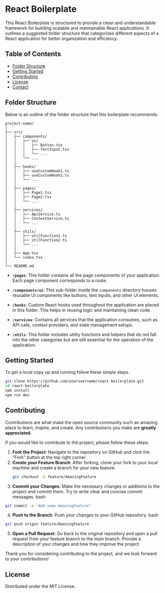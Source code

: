 # React Boilerplate

This React Boilerplate is structured to provide a clean and understandable framework for building scalable and maintainable React applications. It outlines a suggested folder structure that categorizes different aspects of a React application for better organization and efficiency.

## Table of Contents

- [Folder Structure](#folder-structure)
- [Getting Started](#getting-started)
- [Contributing](#contributing)
- [License](#license)
- [Contact](#contact)

## Folder Structure

Below is an outline of the folder structure that this boilerplate recommends:

```
project-name/
│
├── src/
│   ├── components/
│   │   ├── ui/
│   │   │   ├── Button.tsx
│   │   │   ├── TextInput.tsx
│   │   │   └── ...
│   │   └── ...
│   │
│   ├── hooks/
│   │   ├── useCustomHook1.ts
│   │   ├── useCustomHook2.ts
│   │   └── ...
│   │
│   ├── pages/
│   │   ├── Page1.tsx
│   │   ├── Page2.tsx
│   │   └── ...
│   │
│   ├── services/
│   │   ├── ApiService.ts
│   │   ├── ContextService.ts
│   │   └── ...
│   │
│   ├── utils/
│   │   ├── utilFunction1.ts
│   │   ├── utilFunction2.ts
│   │   └── ...
│   │
│   ├── App.tsx
│   └── index.tsx
│
└── README.md
```

- **`/pages`**: This folder contains all the page components of your application. Each page component corresponds to a route.

- **`/components/ui`**: This sub-folder inside the `components` directory houses reusable UI components like buttons, text inputs, and other UI elements.

- **`/hooks`**: Custom React hooks used throughout the application are placed in this folder. This helps in reusing logic and maintaining clean code.

- **`/services`**: Contains all services that the application consumes, such as API calls, context providers, and state management setups.

- **`/utils`**: This folder includes utility functions and helpers that do not fall into the other categories but are still essential for the operation of the application.

## Getting Started

To get a local copy up and running follow these simple steps.

```bash
git clone https://github.com/yourusername/react-boilerplate.git
cd react-boilerplate
npm install
npm run dev
```

## Contributing

Contributions are what make the open source community such an amazing place to learn, inspire, and create. Any contributions you make are **greatly appreciated**.

If you would like to contribute to the project, please follow these steps:

1. **Fork the Project**: Navigate to the repository on GitHub and click the "Fork" button at the top right corner.
2. **Create your Feature Branch**: After forking, clone your fork to your local machine and create a branch for your new feature.
   ```bash
   git checkout -b feature/AmazingFeature
   ```
3. **Commit your Changes**: Make the necessary changes or additions to the project and commit them. Try to write clear and concise commit messages.
   bash

```bash
git commit -m 'Add some AmazingFeature'
```

4. **Push to the Branch**: Push your changes to your GitHub repository.
   bash

```bash
git push origin feature/AmazingFeature
```

5. **Open a Pull Request**: Go back to the original repository and open a pull request from your feature branch to the main branch. Provide a description of your changes and how they improve the project.

Thank you for considering contributing to the project, and we look forward to your contributions!

## License

Distributed under the MIT License.
